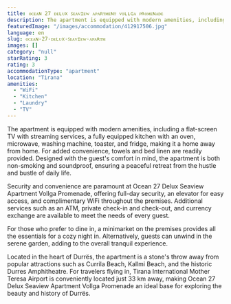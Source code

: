 ```yaml
---
title: ᴏᴄᴇᴀɴ 27 ᴅᴇʟᴜx ꜱᴇᴀᴠɪᴇᴡ ᴀᴘᴀʀᴛᴍᴇɴᴛ ᴠᴏʟʟɢᴀ ᴘʀᴏᴍᴇɴᴀᴅᴇ
description: The apartment is equipped with modern amenities, including a flat-screen TV with streaming services, a fully equipped kitchen with an oven, microwave, washing m
featuredImage: "/images/accommodation/412917506.jpg"
language: en
slug: ᴏᴄᴇᴀɴ-27-ᴅᴇʟᴜx-ꜱᴇᴀᴠɪᴇᴡ-ᴀᴘᴀʀᴛᴍ
images: []
category: "null"
starRating: 3
rating: 3
accommodationType: "apartment"
location: "Tirana"
amenities:
  - "WiFi"
  - "Kitchen"
  - "Laundry"
  - "TV"
---
```


The apartment is equipped with modern amenities, including a flat-screen TV with streaming services, a fully equipped kitchen with an oven, microwave, washing machine, toaster, and fridge, making it a home away from home. For added convenience, towels and bed linen are readily provided. Designed with the guest's comfort in mind, the apartment is both non-smoking and soundproof, ensuring a peaceful retreat from the hustle and bustle of daily life.

Security and convenience are paramount at Ocean 27 Delux Seaview Apartment Vollga Promenade, offering full-day security, an elevator for easy access, and complimentary WiFi throughout the premises. Additional services such as an ATM, private check-in and check-out, and currency exchange are available to meet the needs of every guest.

For those who prefer to dine in, a minimarket on the premises provides all the essentials for a cozy night in. Alternatively, guests can unwind in the serene garden, adding to the overall tranquil experience.

Located in the heart of Durrës, the apartment is a stone's throw away from popular attractions such as Currila Beach, Kallmi Beach, and the historic Durres Amphitheatre. For travelers flying in, Tirana International Mother Teresa Airport is conveniently located just 33 km away, making Ocean 27 Delux Seaview Apartment Vollga Promenade an ideal base for exploring the beauty and history of Durrës.

